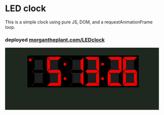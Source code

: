 
# LED clock

This is a simple clock using pure JS, DOM, and a requestAnimationFrame loop.

### deployed [morgantheplant.com/LEDclock](http://morgantheplant.com/LEDclock/)

![screenshot](screenshot.png)

